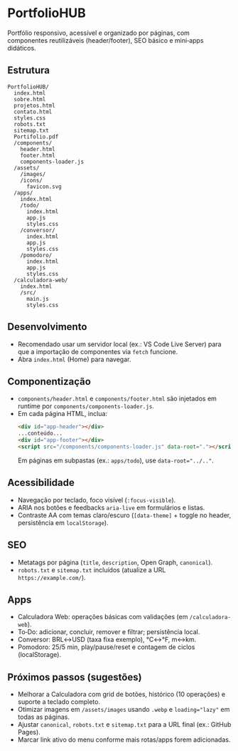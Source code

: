# PortfolioHUB

Portfólio responsivo, acessível e organizado por páginas, com componentes reutilizáveis (header/footer), SEO básico e mini‑apps didáticos.

## Estrutura

```
PortfolioHUB/
  index.html
  sobre.html
  projetos.html
  contato.html
  styles.css
  robots.txt
  sitemap.txt
  Portifolio.pdf
  /components/
    header.html
    footer.html
    components-loader.js
  /assets/
    /images/
    /icons/
      favicon.svg
  /apps/
    index.html
    /todo/
      index.html
      app.js
      styles.css
    /conversor/
      index.html
      app.js
      styles.css
    /pomodoro/
      index.html
      app.js
      styles.css
  /calculadora-web/
    index.html
    /src/
      main.js
      styles.css
```

## Desenvolvimento

- Recomendado usar um servidor local (ex.: VS Code Live Server) para que a importação de componentes via `fetch` funcione.
- Abra `index.html` (Home) para navegar.

## Componentização

- `components/header.html` e `components/footer.html` são injetados em runtime por `components/components-loader.js`.
- Em cada página HTML, inclua:
  ```html
  <div id="app-header"></div>
  ...conteúdo...
  <div id="app-footer"></div>
  <script src="/components/components-loader.js" data-root="."></script>
  ```
  Em páginas em subpastas (ex.: `apps/todo`), use `data-root="../.."`.

## Acessibilidade

- Navegação por teclado, foco visível (`:focus-visible`).
- ARIA nos botões e feedbacks `aria-live` em formulários e listas.
- Contraste AA com temas claro/escuro (`[data-theme]` + toggle no header, persistência em `localStorage`).

## SEO

- Metatags por página (`title`, `description`, Open Graph, `canonical`).
- `robots.txt` e `sitemap.txt` incluídos (atualize a URL `https://example.com/`).

## Apps

- Calculadora Web: operações básicas com validações (em `/calculadora-web`).
- To‑Do: adicionar, concluir, remover e filtrar; persistência local.
- Conversor: BRL↔USD (taxa fixa exemplo), °C↔°F, m↔km.
- Pomodoro: 25/5 min, play/pause/reset e contagem de ciclos (localStorage).

## Próximos passos (sugestões)

- Melhorar a Calculadora com grid de botões, histórico (10 operações) e suporte a teclado completo.
- Otimizar imagens em `/assets/images` usando `.webp` e `loading="lazy"` em todas as páginas.
- Ajustar `canonical`, `robots.txt` e `sitemap.txt` para a URL final (ex.: GitHub Pages).
- Marcar link ativo do menu conforme mais rotas/apps forem adicionadas.


